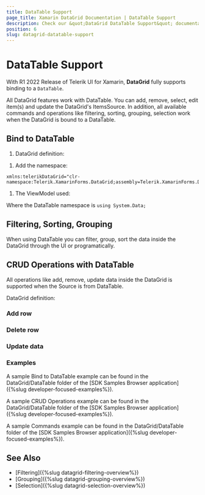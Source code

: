 ```yaml
---
title: DataTable Support
page_title: Xamarin DataGrid Documentation | DataTable Support
description: Check our &quot;DataGrid DataTable Support&quot; documentation article for Telerik DataGrid for Xamarin control.
position: 6
slug: datagrid-datatable-support
---
```


# DataTable Support

With R1 2022 Release of Telerik UI for Xamarin, **DataGrid** fully supports binding to a `DataTable`. 

All DataGrid features work with DataTable. You can add, remove, select, edit item(s) and update the DataGrid's ItemsSource. In addition, all available commands and operations like filtering, sorting, grouping, selection work when the DataGrid is bound to a DataTable. 

## Bind to DataTable

1. DataGrid definition:

 <snippet id='datagrid-datatable-binding'/>


1. Add the namespace:

 ```XAML
xmlns:telerikDataGrid="clr-namespace:Telerik.XamarinForms.DataGrid;assembly=Telerik.XamarinForms.DataGrid"
 ```

1. The ViewModel used: 

 <snippet id='datagrid-datatable-view-model'/>
 

Where the DataTable namespace is `using System.Data;`

## Filtering, Sorting, Grouping

When using DataTable you can filter, group, sort the data inside the DataGrid through the UI or programatically.  

## CRUD Operations with DataTable

All operations like add, remove, update data inside the DataGrid is supported when the Source is from DataTable.

DataGrid definition:

<snippet id='datagrid-datatable-crud'/>

### Add row

<snippet id='datagrid-datatable-add-row'/>

### Delete row

<snippet id='datagrid-datatable-delete-data'/>

### Update data

<snippet id='datagrid-datatable-update-data'/>

### Examples

A sample Bind to DataTable example can be found in the DataGrid/DataTable folder of the [SDK Samples Browser application]({%slug developer-focused-examples%}).

A sample CRUD Operations example can be found in the DataGrid/DataTable folder of the [SDK Samples Browser application]({%slug developer-focused-examples%}).

A sample Commands example can be found in the DataGrid/DataTable folder of the [SDK Samples Browser application]({%slug developer-focused-examples%}).

## See Also

- [Filtering]({%slug datagrid-filtering-overview%})
- [Grouping]({%slug datagrid-grouping-overview%})
- [Selection]({%slug datagrid-selection-overview%})